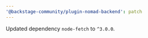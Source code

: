 ```yaml
---
'@backstage-community/plugin-nomad-backend': patch
---
```


Updated dependency `node-fetch` to `^3.0.0`.
